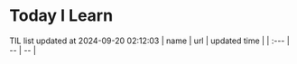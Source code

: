 # Today I Learn 
TIL list updated at 2024-09-20 02:12:03
| name | url | updated time |
| :--- | -- | -- |
